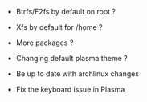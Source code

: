 * Btrfs/F2fs by default on root ?

* Xfs by default for /home ?

* More packages ?

* Changing default plasma theme ?

* Be up to date with archlinux changes 

* Fix the keyboard issue in Plasma
